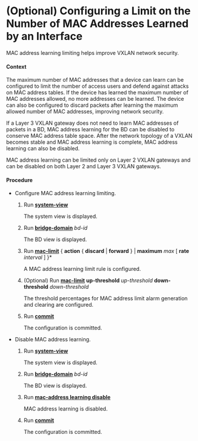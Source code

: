 (Optional) Configuring a Limit on the Number of MAC Addresses Learned by an Interface
=====================================================================================

MAC address learning limiting helps improve VXLAN network security.

#### Context

The maximum number of MAC addresses that a device can learn can be configured to limit the number of access users and defend against attacks on MAC address tables. If the device has learned the maximum number of MAC addresses allowed, no more addresses can be learned. The device can also be configured to discard packets after learning the maximum allowed number of MAC addresses, improving network security.

If a Layer 3 VXLAN gateway does not need to learn MAC addresses of packets in a BD, MAC address learning for the BD can be disabled to conserve MAC address table space. After the network topology of a VXLAN becomes stable and MAC address learning is complete, MAC address learning can also be disabled.

MAC address learning can be limited only on Layer 2 VXLAN gateways and can be disabled on both Layer 2 and Layer 3 VXLAN gateways.


#### Procedure

* Configure MAC address learning limiting.
  
  
  1. Run [**system-view**](cmdqueryname=system-view)
     
     The system view is displayed.
  2. Run [**bridge-domain**](cmdqueryname=bridge-domain) *bd-id*
     
     The BD view is displayed.
  3. Run [**mac-limit**](cmdqueryname=mac-limit) { **action** { **discard** | **forward** } | **maximum** *max* [ **rate** *interval* ] }\*
     
     A MAC address learning limit rule is configured.
  4. (Optional) Run [**mac-limit**](cmdqueryname=mac-limit) **up-threshold** *up-threshold* **down-threshold** *down-threshold*
     
     The threshold percentages for MAC address limit alarm generation and clearing are configured.
  5. Run [**commit**](cmdqueryname=commit)
     
     The configuration is committed.
* Disable MAC address learning.
  
  
  1. Run [**system-view**](cmdqueryname=system-view)
     
     The system view is displayed.
  2. Run [**bridge-domain**](cmdqueryname=bridge-domain) *bd-id*
     
     The BD view is displayed.
  3. Run [**mac-address learning disable**](cmdqueryname=mac-address+learning+disable)
     
     MAC address learning is disabled.
  4. Run [**commit**](cmdqueryname=commit)
     
     The configuration is committed.
